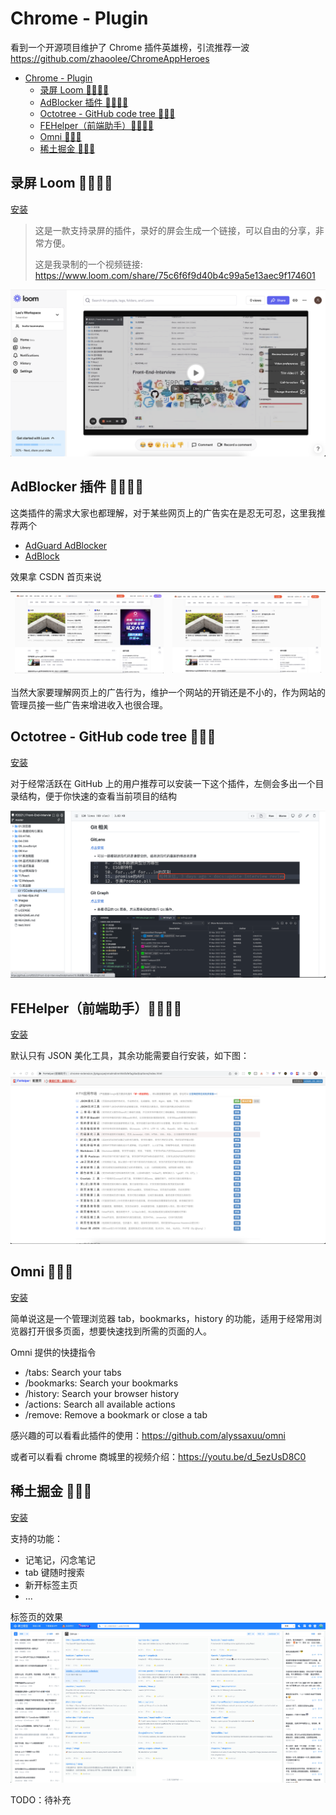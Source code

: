 # Chrome - Plugin

看到一个开源项目维护了 Chrome 插件英雄榜，引流推荐一波
https://github.com/zhaoolee/ChromeAppHeroes

- [Chrome - Plugin](#chrome---plugin)
  - [录屏 Loom 🌟🌟🌟🌟](#录屏-loom-)
  - [AdBlocker 插件 🌟🌟🌟🌟](#adblocker-插件-)
  - [Octotree - GitHub code tree 🌟🌟🌟](#octotree---github-code-tree-)
  - [FEHelper（前端助手）🌟🌟🌟🌟](#fehelper前端助手)
  - [Omni 🌟🌟🌟](#omni-)
  - [稀土掘金 🌟🌟🌟](#稀土掘金-)

## 录屏 Loom 🌟🌟🌟🌟

[安装](https://chrome.google.com/webstore/detail/loom-%E2%80%93-free-screen-and-ca/liecbddmkiiihnedobmlmillhodjkdmb?hl=en)

> 这是一款支持录屏的插件，录好的屏会生成一个链接，可以自由的分享，非常方便。
>
> 这是我录制的一个视频链接: https://www.loom.com/share/75c6f6f9d40b4c99a5e13aec9f174601

![Loom](../images/loom.png)

## AdBlocker 插件 🌟🌟🌟🌟

这类插件的需求大家也都理解，对于某些网页上的广告实在是忍无可忍，这里我推荐两个

- [AdGuard AdBlocker](https://chrome.google.com/webstore/detail/adguard-adblocker/bgnkhhnnamicmpeenaelnjfhikgbkllg?hl=en)
- [AdBlock](https://chrome.google.com/webstore/detail/adblock-%E2%80%94-best-ad-blocker/gighmmpiobklfepjocnamgkkbiglidom?hl=en)

效果拿 CSDN 首页来说

| ![未开启AdBlocker](../images/withoutAdblocker.png) | ![已开启AdBlocker](../images/withAdblocker.png) |
| :------------------------------------------------: | :---------------------------------------------: |

当然大家要理解网页上的广告行为，维护一个网站的开销还是不小的，作为网站的管理员接一些广告来增进收入也很合理。

## Octotree - GitHub code tree 🌟🌟🌟

[安装](https://chrome.google.com/webstore/detail/octotree-github-code-tree/bkhaagjahfmjljalopjnoealnfndnagc)

对于经常活跃在 GitHub 上的用户推荐可以安装一下这个插件，左侧会多出一个目录结构，便于你快速的查看当前项目的结构

![Octotree](../images/Octotree.png)

## FEHelper（前端助手）🌟🌟🌟🌟

[安装](https://chrome.google.com/webstore/detail/fehelper%E5%89%8D%E7%AB%AF%E5%8A%A9%E6%89%8B/pkgccpejnmalmdinmhkkfafefagiiiad?hl=en)

默认只有 JSON 美化工具，其余功能需要自行安装，如下图：

![FEHelper](../images/FEHelper.png)

## Omni 🌟🌟🌟

[安装](https://chrome.google.com/webstore/detail/omni-bookmark-history-tab/mapjgeachilmcbbokkgcbgpbakaaeehi)

简单说这是一个管理浏览器 tab，bookmarks，history 的功能，适用于经常用浏览器打开很多页面，想要快速找到所需的页面的人。

Omni 提供的快捷指令
- /tabs: Search your tabs
- /bookmarks: Search your bookmarks
- /history: Search your browser history
- /actions: Search all available actions
- /remove: Remove a bookmark or close a tab

感兴趣的可以看看此插件的使用：https://github.com/alyssaxuu/omni

或者可以看看 chrome 商城里的视频介绍：https://youtu.be/d_5ezUsD8C0

## 稀土掘金 🌟🌟🌟

[安装](https://juejin.cn/extension?utm_source=jj_nav)

支持的功能：
- 记笔记，闪念笔记
- tab 键随时搜索
- 新开标签主页
- ...

标签页的效果
![稀土掘金](../images/juejin.jpg)

TODO：待补充

